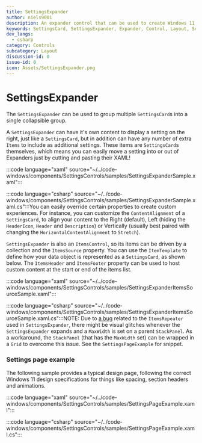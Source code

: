```yaml
---
title: SettingsExpander
author: niels9001
description: An expander control that can be used to create Windows 11 style settings experiences.
keywords: SettingsCard, SettingsExpander, Expander, Control, Layout, Settings
dev_langs:
  - csharp
category: Controls
subcategory: Layout
discussion-id: 0
issue-id: 0
icon: Assets/SettingsExpander.png
---
```


# SettingsExpander

The `SettingsExpander` can be used to group multiple `SettingsCard`s into a single collapsible group.

A `SettingsExpander` can have it's own content to display a setting on the right, just like a `SettingsCard`, but in addition can have any number of extra `Items` to include as additional settings. These items are `SettingsCard`s themselves, which means you can easily move a setting into or out of Expanders just by cutting and pasting their XAML!

:::code language="xaml" source="~/../code-windows/components/SettingsControls/samples/SettingsExpanderSample.xaml":::

:::code language="csharp" source="~/../code-windows/components/SettingsControls/samples/SettingsExpanderSample.xaml.cs":::You can easily override certain properties to create custom experiences. For instance, you can customize the `ContentAlignment` of a `SettingsCard`, to align your content to the Right (default), Left (hiding the `HeaderIcon`, `Header` and `Description`) or Vertically (usually best paired with changing the `HorizontalContentAlignment` to `Stretch`).

`SettingsExpander` is also an `ItemsControl`, so its items can be driven by a collection and the `ItemsSource` property. You can use the `ItemTemplate` to define how your data object is represented as a `SettingsCard`, as shown below. The `ItemsHeader` and `ItemsFooter` property can be used to host custom content at the start or end of the items list.

:::code language="xaml" source="~/../code-windows/components/SettingsControls/samples/SettingsExpanderItemsSourceSample.xaml":::

:::code language="csharp" source="~/../code-windows/components/SettingsControls/samples/SettingsExpanderItemsSourceSample.xaml.cs":::NOTE: Due to [a bug](https://github.com/microsoft/microsoft-ui-xaml/issues/3842) related to the `ItemsRepeater` used in `SettingsExpander`, there might be visual glitches whenever the `SettingsExpander` expands and a `MaxWidth` is set on a parent `StackPanel`. As a workaround, the `StackPanel` (that has the `MaxWidth` set) can be wrapped in a `Grid` to overcome this issue. See the `SettingsPageExample` for snippet.

### Settings page example

The following sample provides a typical design page, following the correct Windows 11 design specifications for things like spacing, section headers and animations.

:::code language="xaml" source="~/../code-windows/components/SettingsControls/samples/SettingsPageExample.xaml":::

:::code language="csharp" source="~/../code-windows/components/SettingsControls/samples/SettingsPageExample.xaml.cs":::

